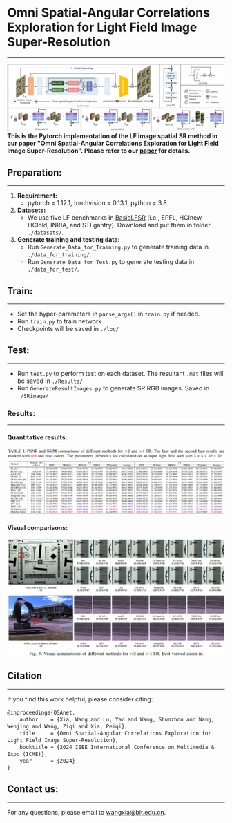 # Omni Spatial-Angular Correlations Exploration for Light Field Image Super-Resolution
***
![](/figs/network.png)
**This is the Pytorch implementation of the LF image spatial SR method in 
our paper "Omni Spatial-Angular Correlations Exploration for Light Field Image Super-Resolution".
Please refer to our [paper]() for details.**

## Preparation:
***

1. **Requirement:**
   - pytorch = 1.12.1, torchvision = 0.13.1, python = 3.8
2. **Datasets:**
   - We use five LF benchmarks in [BasicLFSR](https://github.com/ZhengyuLiang24/BasicLFSR)
   (i.e., EPFL, HCInew, HCIold, INRIA, and STFgantry). Download and put them in folder `./datasets/`.
3. **Generate training and testing data:**
   - Run `Generate_Data_for_Training.py` to generate training data in `./data_for_training/`.
   - Run `Generate_Data_for_Test.py` to generate testing data in `./data_for_test/`.
   
## Train:
***
- Set the hyper\-parameters in `parse_args()` in `train.py` if needed.
- Run `train.py` to train network
- Checkpoints will be saved in `./log/`

## Test:
***
- Run `test.py` to perform test on each dataset. The resultant `.mat` files will be saved in `./Results/`
- Run `GenerateResultImages.py` to generate SR RGB images. Saved in `./SRimage/` 
### Results:
***
#### Quantitative results:
![](/figs/quantitative.png)

#### Visual comparisons:
![](/figs/visual_results.png)
## Citation
***
If you find this work helpful, please consider citing:
```
@inproceedings{OSAnet,
    author    = {Xia, Wang and Lu, Yao and Wang, Shunzhou and Wang, Wenjing and Wang, Ziqi and Xia, Peiqi},
    title     = {Omni Spatial-Angular Correlations Exploration for Light Field Image Super-Resolution},
    booktitle = {2024 IEEE International Conference on Multimedia & Expo (ICME)},
    year      = {2024}
} 
```

## Contact us:
*** 
For any questions, please email to [wangxia@bit.edu.cn](wangxia@bit.edu.cn).

